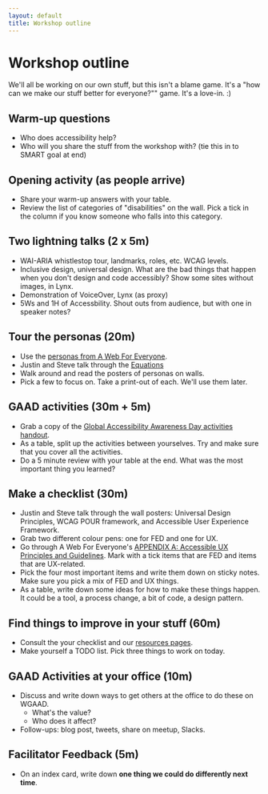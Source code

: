```yaml
---
layout: default
title: Workshop outline
---
```


# Workshop outline

We'll all be working on our own stuff, but this isn't a blame game. It's a "how can we make our stuff better for everyone?"" game. It's a love-in. :)

## Warm-up questions

* Who does accessibility help?
* Who will you share the stuff from the workshop with? (tie this in to SMART goal at end)

## Opening activity (as people arrive)

* Share your warm-up answers with your table.
* Review the list of categories of "disabilities" on the wall. Pick a tick in the column if you know someone who falls into this category.

## Two lightning talks (2 x 5m)

* WAI-ARIA whistlestop tour, landmarks, roles, etc. WCAG levels.
* Inclusive design, universal design. What are the bad things that happen when you don't design and code accessibly? Show some sites without images, in Lynx.
* Demonstration of VoiceOver, Lynx (as proxy)
* 5Ws and 1H of Accessbility. Shout outs from audience, but with one in speaker notes?

## Tour the personas (20m)

* Use the [personas from A Web For Everyone](http://rosenfeldmedia.com/a-web-for-everyone/personas-for-accessible-ux/).
* Justin and Steve talk through the [Equations](print-for-wall/equations.pdf)
* Walk around and read the posters of personas on walls.
* Pick a few to focus on. Take a print-out of each. We'll use them later.

## GAAD activities (30m + 5m)

* Grab a copy of the [Global Accessibility Awareness Day activities handout](activities.md).
* As a table, split up the activities between yourselves. Try and make sure that you cover all the activities.
* Do a 5 minute review with your table at the end. What was the most important thing you learned?

## Make a checklist (30m)

* Justin and Steve talk through the wall posters: Universal Design Principles, WCAG POUR framework, and Accessible User Experience Framework.
* Grab two different colour pens: one for FED and one for UX.
* Go through A Web For Everyone's [APPENDIX A: Accessible UX Principles and Guidelines](handout/AWFE-AppendixA1.pdf).  Mark with a tick items that are FED and items that are UX-related.
* Pick the four most important items and write them down on sticky notes. Make sure you pick a mix of FED and UX things.
* As a table, write down some ideas for how to make these things happen. It could be a tool, a process change, a bit of code, a design pattern.

## Find things to improve in your stuff (60m)

* Consult the your checklist and our [resources pages](resources.md).
* Make yourself a TODO list. Pick three things to work on today.

## GAAD Activities at your office (10m)

* Discuss and write down ways to get others at the office to do these on WGAAD.
  * What's the value?
  * Who does it affect?
* Follow-ups: blog post, tweets, share on meetup, Slacks.

## Facilitator Feedback (5m)

* On an index card, write down **one thing we could do differently next time**.
